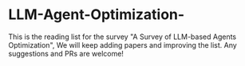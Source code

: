 # LLM-Agent-Optimization-
This is the reading list for the survey "A Survey of LLM-based Agents Optimization",  We will keep adding papers and improving the list. Any suggestions and PRs are welcome!
